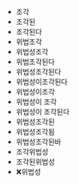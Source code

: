 - 조각
- 조각된
- 조각된다
- 위법조각
- 위법성조각
- 위법조각된다
- 위법성조각된다
- 위법성이조각된다
- 위법성이조각
- 위법성이 조각
- 위법성이 조각된다
- 위법성조각된
- 위법성조각됨
- 위법성조각된바
- 조각위법성
- 조각된위법성
- ❌위법성